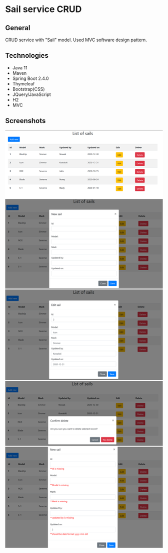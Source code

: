 # Sail service CRUD

## General
CRUD service with "Sail" model. Used MVC software design pattern.
## Technologies
- Java 11
- Maven
- Spring Boot 2.4.0
- Thymeleaf
- Bootstrap(CSS)
- JQuery/JavaScript
- H2
- MVC

## Screenshots

![home](./prtScr/1.png "Home")
![new](./prtScr/2.png "New Sail")
![edit](./prtScr/3.png "Edit Sail")
![delete](./prtScr/4.png "Delete Sail")
![validation](./prtScr/5.png "Validation")

